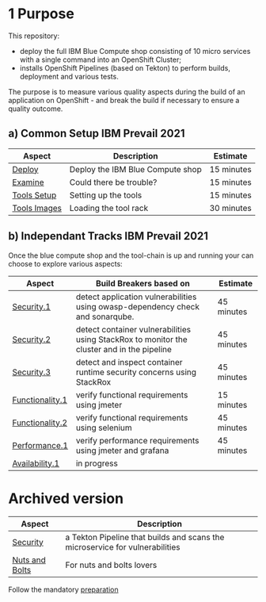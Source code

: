 # 1 Purpose

This repository:
- deploy the full IBM Blue Compute shop consisting of 10 micro services with a single command into an OpenShift Cluster;
- installs OpenShift Pipelines (based on Tekton) to perform builds, deployment and various tests.

The purpose is to measure various quality aspects during the build of an application on OpenShift - and break the build if necessary to ensure a quality outcome.


## a) Common Setup IBM Prevail 2021

| Aspect | Description | Estimate |
| --- | --- | --- |
| [Deploy](aspects/functionality/DEPLOY-FULL-BC.MD) | Deploy the IBM Blue Compute shop | 15 minutes |
| [Examine](aspects/security/TROUBLE.MD) | Could there be trouble? | 15 minutes |
| [Tools Setup](aspects/nuts-and-bolts/MINI-SETUP.MD) | Setting up the tools | 15 minutes |
| [Tools Images](aspects/nuts-and-bolts/SCAN.MD) | Loading the tool rack | 30 minutes |

## b) Independant Tracks IBM Prevail 2021

Once the blue compute shop and the tool-chain is up and running your can choose to explore various aspects:

| Aspect | Build Breakers based on | Estimate |
| --- | --- | --- |
| [Security.1](aspects/security/README-V2.MD) | detect application vulnerabilities using owasp-dependency check and sonarqube.| 45 minutes |
| [Security.2](aspects/security/README-V3.MD) | detect container vulnerabilities using StackRox to monitor the cluster and in the pipeline | 45 minutes |
| [Security.3](aspects/security/RUNTIME.MD) | detect and inspect container runtime security concerns using StackRox | 45 minutes |
| [Functionality.1](aspects/functionality/README.MD) | verify functional requirements using jmeter| 15 minutes |
| [Functionality.2](aspects/functionality/SELENIUM.MD) | verify functional requirements using selenium| 45 minutes |
| [Performance.1](aspects/performance/README-V2.MD) | verify performance requirements using jmeter and grafana| 45 minutes |
| [Availability.1](aspects/availability/README.MD) | in progress |

# Archived version

| Aspect | Description |
| --- | --- |
| [Security](aspects/security/README.MD) | a Tekton Pipeline that builds and scans the microservice for vulnerabilities |
| [Nuts and Bolts](aspects/nuts-and-bolts/README.MD) | For nuts and bolts lovers |

Follow the mandatory [preparation](aspects/general/README.MD)



